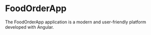 # FoodOrderApp
The FoodOrderApp application is a modern and user-friendly platform developed with Angular.
